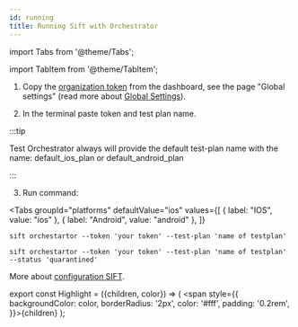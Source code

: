 ```yaml
---
id: running
title: Running Sift with Orchestrator
---
```


import Tabs from '@theme/Tabs';

import TabItem from '@theme/TabItem';

1. Copy the [organization token](/settings/#token) from the dashboard, see the page "Global settings" (read more about [Global Settings](/settings/)).

2. In the terminal paste token and test plan name.

:::tip

Test Orchestrator always will provide the default test-plan name with the name: default_ios_plan or default_android_plan

:::

3. Run command:

<Tabs
  groupId="platforms"
  defaultValue="ios"
  values={[
    { label: "IOS", value: "ios" },
    { label: "Android", value: "android" },
  ]}
>
  <TabItem value="ios">

  ```
  sift orchestartor --token 'your token' --test-plan 'name of testplan'
  ```
  </TabItem>
  <TabItem value="android">

  ```
  sift orchestartor --token 'your token' --test-plan 'name of testplan' --status 'quarantined'
  ```
  </TabItem>
</Tabs>

More about [configuration SIFT](/configuration).

export const Highlight = ({children, color}) => ( <span style={{
      backgroundColor: color,
      borderRadius: '2px',
      color: '#fff',
      padding: '0.2rem',
    }}>{children}</span> );

